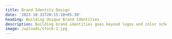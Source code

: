 ```yaml
---
title: Brand Identity Design
date: '2023-10-31T20:15:10+05:30'
heading: Building Unique Brand Identities
description: Building brand identities goes beyond logos and color schemes. Your brand identity is not just about aesthetics; it's about the emotional connection it forges with your customers. We meticulously craft every aspect of your brand identity, from typography and visual elements to tone of voice and messaging, to ensure consistency and coherence. With our team of seasoned design strategists, we'll help you create a brand identity that reflects your core values and connects with your target audience on a profound level.
image: /uploads/stock-1.jpg
---
```

